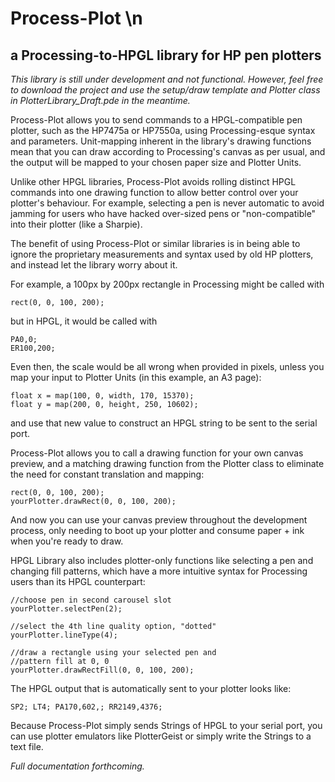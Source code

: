 # Process-Plot \n
## a Processing-to-HPGL library for HP pen plotters

*This library is still under development and not functional. However, feel free to download the project and use the setup/draw template and Plotter class in PlotterLibrary_Draft.pde in the meantime.*

Process-Plot allows you to send commands to a HPGL-compatible pen plotter, such as the HP7475a or HP7550a, using Processing-esque syntax and parameters. Unit-mapping inherent in the library's drawing functions mean that you can draw according to Processing's canvas as per usual, and the output will be mapped to your chosen paper size and Plotter Units.

Unlike other HPGL libraries, Process-Plot avoids rolling distinct HPGL commands into one drawing function to allow better control over your plotter's behaviour. For example, selecting a pen is never automatic to avoid jamming for users who have hacked over-sized pens or "non-compatible" into their plotter (like a Sharpie).

The benefit of using Process-Plot or similar libraries is in being able to ignore the proprietary measurements and syntax used by old HP plotters, and instead let the library worry about it. 

For example, a 100px by 200px rectangle in Processing might be called with

```
rect(0, 0, 100, 200);
```

but in HPGL, it would be called with 

```
PA0,0;
ER100,200;
```

Even then, the scale would be all wrong when provided in pixels, unless you map your input to Plotter Units (in this example, an A3 page):

```
float x = map(100, 0, width, 170, 15370);
float y = map(200, 0, height, 250, 10602);
```

and use that new value to construct an HPGL string to be sent to the serial port.

Process-Plot allows you to call a drawing function for your own canvas preview, and a matching drawing function from the Plotter class to eliminate the need for constant translation and mapping:

```
rect(0, 0, 100, 200);
yourPlotter.drawRect(0, 0, 100, 200);
```

And now you can use your canvas preview throughout the development process, only needing to boot up your plotter and consume paper + ink when you're ready to draw.

HPGL Library also includes plotter-only functions like selecting a pen and changing fill patterns, which have a more intuitive syntax for Processing users than its HPGL counterpart:

```    
//choose pen in second carousel slot
yourPlotter.selectPen(2);

//select the 4th line quality option, "dotted"
yourPlotter.lineType(4);

//draw a rectangle using your selected pen and
//pattern fill at 0, 0
yourPlotter.drawRectFill(0, 0, 100, 200);
```

The HPGL output that is automatically sent to your plotter looks like:

```
SP2; LT4; PA170,602,; RR2149,4376;
```

Because Process-Plot simply sends Strings of HPGL to your serial port, you can use plotter emulators like PlotterGeist or simply write the Strings to a text file.

*Full documentation forthcoming.*